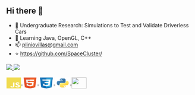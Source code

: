 ## Hi there 👋

- 🔭 Undergraduate Research: Simulations to Test and Validate Driverless Cars 
- 🌱 Learning Java, OpenGL, C++
- 📫 pliniovillas@gmail.com
- ⭐ https://github.com/SpaceCluster/

<div align="">
  <a href="https://github.com/pliniovb">
  <img height="180em" src="https://github-readme-stats.vercel.app/api?username=pliniovb&show_icons=true&theme=tokyonight&include_all_commits=true&count_private=true"/>
  <img height="180em" src="https://github-readme-stats.vercel.app/api/top-langs/?username=pliniovb&layout=compact&langs_count=7&theme=tokyonight"/>
</div>
<!---->
<div style="display: inline_block"><br>
  <img align="center" alt="" height="30" width="40" src="https://raw.githubusercontent.com/devicons/devicon/master/icons/javascript/javascript-plain.svg">
  <img align="center" alt="" height="30" width="40" src="https://raw.githubusercontent.com/devicons/devicon/master/icons/html5/html5-original.svg">
  <img align="center" alt="" height="30" width="40" src="https://raw.githubusercontent.com/devicons/devicon/master/icons/css3/css3-original.svg">
  <img align="center" alt="" height="30" width="40" src="https://raw.githubusercontent.com/devicons/devicon/master/icons/python/python-original.svg">
  <img align="center" alt="" height="30" width="40" src="https://cdn.jsdelivr.net/gh/devicons/devicon/icons/c/c-original.svg">
  
</div>



